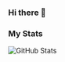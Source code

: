 ### Hi there 👋



### My Stats

![GitHub Stats](https://github-readme-stats.vercel.app/api?username=vascoferreira25&show_icons=true&theme=cobalt)

<!--
**vascoferreira25/vascoferreira25** is a ✨ _special_ ✨ repository because its `README.md` (this file) appears on your GitHub profile.

Here are some ideas to get you started:

- 🔭 I’m currently working on ...
- 🌱 I’m currently learning ...
- 👯 I’m looking to collaborate on ...
- 🤔 I’m looking for help with ...
- 💬 Ask me about ...
- 📫 How to reach me: ...
- 😄 Pronouns: ...
- ⚡ Fun fact: ...
-->
